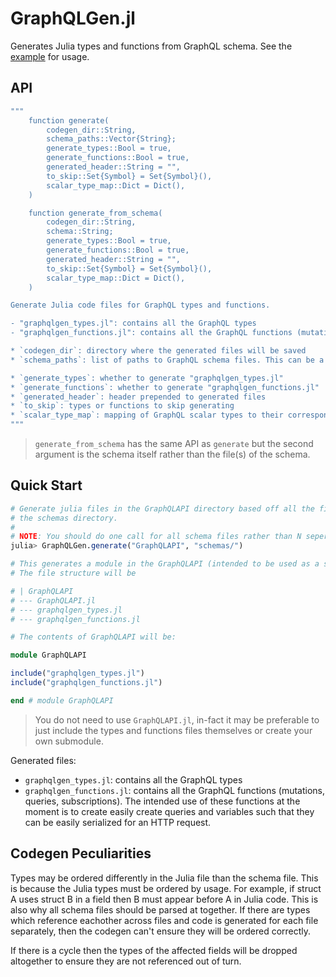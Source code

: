 # GraphQLGen.jl

Generates Julia types and functions from GraphQL schema. See the [example](./example) for usage.

## API

```julia
"""
    function generate(
        codegen_dir::String,
        schema_paths::Vector{String};
        generate_types::Bool = true,
        generate_functions::Bool = true,
        generated_header::String = "",
        to_skip::Set{Symbol} = Set{Symbol}(),
        scalar_type_map::Dict = Dict(),
    )

    function generate_from_schema(
        codegen_dir::String,
        schema::String;
        generate_types::Bool = true,
        generate_functions::Bool = true,
        generated_header::String = "",
        to_skip::Set{Symbol} = Set{Symbol}(),
        scalar_type_map::Dict = Dict(),
    )

Generate Julia code files for GraphQL types and functions.

- "graphqlgen_types.jl": contains all the GraphQL types
- "graphqlgen_functions.jl": contains all the GraphQL functions (mutations, queries, subscriptions)

* `codegen_dir`: directory where the generated files will be saved
* `schema_paths`: list of paths to GraphQL schema files. This can be a file or a directory. If it's a directory, it will be recursively searched for GraphQL schema files.

* `generate_types`: whether to generate "graphqlgen_types.jl"
* `generate_functions`: whether to generate "graphqlgen_functions.jl"
* `generated_header`: header prepended to generated files
* `to_skip`: types or functions to skip generating
* `scalar_type_map`: mapping of GraphQL scalar types to their corresponding Julia types
"""
```

> `generate_from_schema` has the same API as `generate` but the second argument is the schema itself rather than the file(s) of the schema.


## Quick Start

```julia
# Generate julia files in the GraphQLAPI directory based off all the files found in
# the schemas directory.
# 
# NOTE: You should do one call for all schema files rather than N seperate calls.
julia> GraphQLGen.generate("GraphQLAPI", "schemas/")

# This generates a module in the GraphQLAPI (intended to be used as a submodule of a project)
# The file structure will be

# | GraphQLAPI
# --- GraphQLAPI.jl
# --- graphqlgen_types.jl
# --- graphqlgen_functions.jl

# The contents of GraphQLAPI will be:

module GraphQLAPI

include("graphqlgen_types.jl")
include("graphqlgen_functions.jl")

end # module GraphQLAPI

```

> You do not need to use `GraphQLAPI.jl`, in-fact it may be preferable to just include the types and functions files themselves or create your own submodule.

Generated files:

- `graphqlgen_types.jl`: contains all the GraphQL types
- `graphqlgen_functions.jl`: contains all the GraphQL functions (mutations, queries, subscriptions). The intended use of these functions at the moment is to create easily create queries and variables such that they can be easily serialized for an HTTP request.

## Codegen Peculiarities

Types may be ordered differently in the Julia file than the schema file. This is because
the Julia types must be ordered by usage. For example, if struct A uses struct B in a field
then B must appear before A in Julia code. This is also why all schema files should be parsed
at together. If there are types which reference eachother across files and code is generated
for each file separately, then the codegen can't ensure they will be ordered correctly.

If there is a cycle then the types of the affected fields will be dropped altogether to ensure
they are not referenced out of turn.
